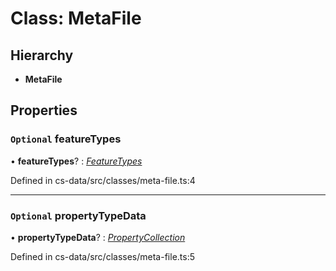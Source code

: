 # Class: MetaFile

## Hierarchy

* **MetaFile**

## Properties

### `Optional` featureTypes

• **featureTypes**? : *[FeatureTypes](_cs_data_src_classes_feature_type_.featuretypes.md)*

Defined in cs-data/src/classes/meta-file.ts:4

___

### `Optional` propertyTypeData

• **propertyTypeData**? : *[PropertyCollection](../modules/_cs_data_src_classes_property_type_.md#propertycollection)*

Defined in cs-data/src/classes/meta-file.ts:5
